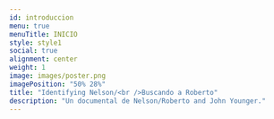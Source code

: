 ```yaml
---
id: introduccion
menu: true
menuTitle: INICIO
style: style1
social: true
alignment: center
weight: 1
image: images/poster.png
imagePosition: "50% 28%"
title: "Identifying Nelson/<br />Buscando a Roberto"
description: "Un documental de Nelson/Roberto and John Younger."
---
```

